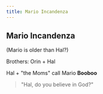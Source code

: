 ```yaml
---
title: Mario Incandenza
---
```


Mario Incandenza
----------------

(Mario is older than Hal?)

Brothers: Orin + Hal

Hal + "the Moms" call Mario **Booboo**

> "Hal, do you believe in God?"


